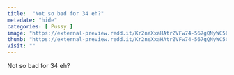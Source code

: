 ```yaml
---
title:  "Not so bad for 34 eh?"
metadate: "hide"
categories: [ Pussy ]
image: "https://external-preview.redd.it/Kr2neXxaHAtrZVFw74-567gQNyWC5COdY9VJr3G5eXY.jpg?auto=webp&s=ea8d405d924ad0677df5f7c84d806e4adddd4f46"
thumb: "https://external-preview.redd.it/Kr2neXxaHAtrZVFw74-567gQNyWC5COdY9VJr3G5eXY.jpg?width=1080&crop=smart&auto=webp&s=f454cb6675ee37627c91f3aacdee503818f0d80d"
visit: ""
---
```

Not so bad for 34 eh?
